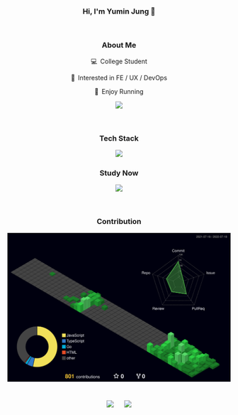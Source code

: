 <h3 align="center">
Hi, I'm Yumin Jung 👋
</h3>

<br/>

<h3 align="center">About Me</h3>

<p align="center">
💻&ensp;College Student
</p>

<p align="center">
🚀&ensp;Interested in FE / UX / DevOps
</p>

<p align="center">
👟&ensp;Enjoy Running
</p>

<p align="center">
<img src="https://i.giphy.com/media/FcqKy4Kj7XOK0hCW4g/giphy.webp">
</p>

<br/>

<h3 align="center">Tech Stack</h3>

<p align="center">
  <a href="https://github.com/yumin-jung">
    <img src="https://skillicons.dev/icons?i=react,nextjs,tailwind,nodejs,express,mongodb,ts,js,go,git,figma,jest&perline=6"/>
  </a>
</p>

<h3 align="center">Study Now</h3>

<p align="center">
  <a href="https://github.com/yumin-jung">
    <img src="https://skillicons.dev/icons?i=remix,ae"/>
  </a>
</p>

<br/>

<h3 align="center">Contribution</h3>

<p align="center">
<img src="./profile-3d-contrib/profile-night-green.svg">
</p>

<h1></h1>
<p align="center">
<a href="https://yumin-portfolio.vercel.app/" style="text-decoration:none">
    <img src="http://img.shields.io/badge/-Portfolio-353940?style=flat&logo=github&logoColor=f2f2f7&link=https://yumin-portfolio.vercel.app/"
        style="height : auto; margin-left : 10px; margin-right : 10px;"/>
</a>
<a href="https://medium.com/@yumin-jung" style="text-decoration:none">
    <img src="http://img.shields.io/badge/-Medium-353940?style=flat&logo=medium&logoColor=f2f2f7&link=https://medium.com/@yumin-jung/"
        style="height : auto; margin-left : 10px; margin-right : 10px;"/>
</a>
</p>
